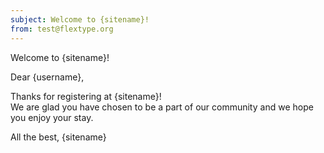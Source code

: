 ```yaml
---
subject: Welcome to {sitename}!
from: test@flextype.org
---
```

Welcome to {sitename}!

Dear {username},

Thanks for registering at {sitename}!<br> We are glad you have chosen to be a part of our community and we hope you enjoy your stay.

All the best,
{sitename}
